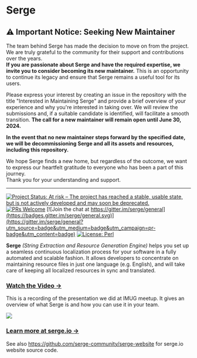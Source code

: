 # Serge

## ⚠️ Important Notice: Seeking New Maintainer

The team behind Serge has made the decision to move on from the project. We are truly grateful to the community for their support and contributions over the years.\
**If you are passionate about Serge and have the required expertise, we invite you to consider becoming its new maintainer.** This is an opportunity to continue its legacy and ensure that Serge remains a useful tool for its users.

Please express your interest by creating an issue in the repository with the title "Interested in Maintaining Serge" and provide a brief overview of your experience and why you're interested in taking over. We will review the submissions and, if a suitable candidate is identified, will facilitate a smooth transition. **The call for a new maintainer will remain open until June 30, 2024.**

**In the event that no new maintainer steps forward by the specified date, we will be decommissioning Serge and all its assets and resources, including this repository.**

We hope Serge finds a new home, but regardless of the outcome, we want to express our heartfelt gratitude to everyone who has been a part of this journey.\
Thank you for your understanding and support.

---

[![Project Status: **At risk** – The project has reached a stable, usable state, but is not actively developed and may soon be deprecated.](https://www.repostatus.org/badges/latest/unsupported.svg)](https://www.repostatus.org/#unsupported)
[![PRs Welcome](https://img.shields.io/badge/PRs-welcome-brightgreen.svg?style=shields)](http://makeapullrequest.com)
[![Join the chat at https://gitter.im/serge/general](https://badges.gitter.im/serge/general.svg)](https://gitter.im/serge/general?utm_source=badge&utm_medium=badge&utm_campaign=pr-badge&utm_content=badge) [![License: Perl](https://img.shields.io/badge/License-Perl-0298c3.svg)](https://dev.perl.org/licenses/)

**Serge** _(String Extraction and Resource Generation Engine)_ helps you
set up a seamless continuous localization process for your software
in a fully automated and scalable fashion. It allows developers to
concentrate on maintaining resource files in just one language (e.g. English),
and will take care of keeping all localized resources in sync and translated.

### [Watch the Video &rarr;](https://www.youtube.com/watch?v=bC3wECRgLog)

This is a recording of the presentation we did at IMUG meetup. It gives
an overview of what Serge is and how you can use it in your team.

[![](http://img.youtube.com/vi/bC3wECRgLog/0.jpg)](https://www.youtube.com/watch?v=bC3wECRgLog)

### [Learn more at serge.io &rarr;](https://serge.io/docs/)

See also <https://github.com/serge-community/serge-website> for serge.io website source code.
